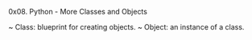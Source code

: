 0x08. Python - More Classes and Objects

~ Class: blueprint for creating objects.
~ Object: an instance of a class.
